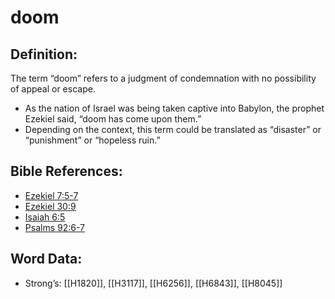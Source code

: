 # doom

## Definition:

The term “doom” refers to a judgment of condemnation with no possibility of appeal or escape.

* As the nation of Israel was being taken captive into Babylon, the prophet Ezekiel said, “doom has come upon them.”
* Depending on the context, this term could be translated as “disaster” or “punishment” or “hopeless ruin.”

## Bible References:

* [Ezekiel 7:5-7](rc://en/tn/help/ezk/07/05)
* [Ezekiel 30:9](rc://en/tn/help/ezk/30/09)
* [Isaiah 6:5](rc://en/tn/help/isa/06/05)
* [Psalms 92:6-7](rc://en/tn/help/psa/092/006)

## Word Data:

* Strong’s: [[H1820]], [[H3117]], [[H6256]], [[H6843]], [[H8045]]
